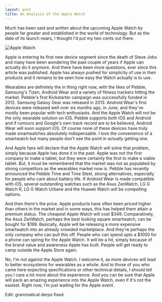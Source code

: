 ```yaml
---
layout: post
title: An Analysis of the Apple Watch
---
```

Much has been said and written about the upcoming Apple Watch by people far greater and established in the world of technology. But as the date of its launch nears, I thought I'd put my two cents out there.

![Apple Watch](http://saky.in/images/apple-watch.png "Taken from Redmond Pie")

Apple is entering its first new device segment since the death of Steve Jobs and many have been wondering the past couple of years if Apple can actually do it anymore. And there have been more questions, ever since this article was published. Apple has always pushed for simplicity of use in their products and it remains to be seen how easy the Watch actually is to use.

Wearables are definitely the in thing right now, with the likes of Pebble, Samsung's Tizen, Android Wear and a variety of fitness trackers hitting the market. Pebble's first Kickstarter campaign was successfully funded in 2012. Samsung Galaxy Gear was released in 2013. Android Wear's first devices were released well over six months ago, in June, and they've mostly been popular with tech enthusiasts. And the Apple Watch will not be the only wearable solution on iOS. Pebble supports both iOS and Android and if rumours and Google's own track record are to be believed, Android Wear will soon support iOS. Of course none of these devices have truly made smartwatches absolutely indispensable. I love the convenience of a smartwatch but many people don't see the point in actually getting one.

And Apple fans will declare that the Apple Watch will solve that problem, simply because Apple has done it in the past. Apple was not the first company to make a tablet, but they were certainly the first to make a viable tablet. But, it must be remembered that the market was not as populated by strong competitors as the wearables market now is. Pebble has recently announced the Pebble Time and Time Steel, strong alternatives, especially for people who care about battery life. If Android Wear is made compatible with iOS, several outstanding watches such as the Asus ZenWatch, LG G Watch R, LG G Watch Urbane and the Huawei Watch will be compelling options.

And then there's the price. Apple products have often been priced higher than others in the market and in some ways, this has helped them attain a premium status. The cheapest Apple Watch will cost $349. Comparatively, the Asus ZenWatch, perhaps the best looking square smartwatch, can be bought for $199. Basically, Apple will be releasing a more expensive smartwatch into an already crowded marketplace. And they're perhaps the only company who can pull this off. People who can spend upto a $1000 for a phone can spring for the Apple Watch. It will be a hit, simply because of the brand value and awareness Apple has built. People will get ready to camp outside the Apple Store again.

No, I'm not against the Apple Watch. I welcome it, as more devices will lead to better ecosystems for wearables as a whole. And to those of you who came here expecting specifications or other technical details, I should tell you I care a lot more about the experience. And you can be sure that Apple will pack an amazing experience into the Apple Watch, even if it's not the easiest. Right now, I'm just waiting for the Apple event.

Edit: grammatical derps fixed.
